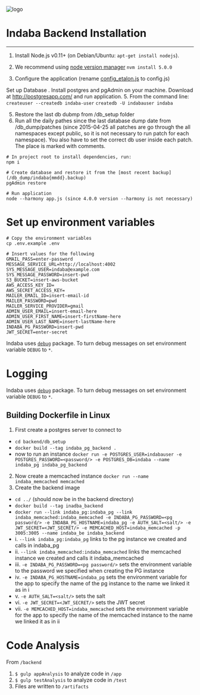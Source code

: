 ![logo](../images/Indaba_logo.png)

# Indaba Backend Installation
------------
1. Install Node.js v0.11+ (on Debian/Ubuntu: ```apt-get install nodejs```). 
2. We recommend using [node version manager](https://github.com/creationix/nvm) ```nvm install 5.0.0```

4. Configure the application (rename [config_etalon.js](config_etalon.js) to config.js)

Set up Database
. Install postgres and pgAdmin on your machine.  Download at http://postgresapp.com/ and run application.
5. From the command line: 
```createuser --createdb indaba-user``` 
```createdb -U indabauser indaba```

5. Restore the last db dubmp from /db_setup folder
6. Run all the daily pathes since the last database dump date from /db_dump/patches (since 2015-04-25 all patches are go through the all namespaces except public, so it is not necessary to run patch for each namespace). You also have to set the correct db user inside each patch. The place is marked with comments.














```
# In project root to install dependencies, run:
npm i 

# Create database and restore it from the [most recent backup](/db_dump/indaba{mmdd}.backup)
pgAdmin restore

# Run application 
node --harmony app.js (since 4.0.0 version --harmony is not necessary)
```


# Set up environment variables
```
# Copy the environment variables 
cp .env.example .env

# Insert values for the following 
GMAIL_PASS=enter-password
MESSAGE_SERVICE_URL=http://localhost:4002
SYS_MESSAGE_USER=indaba@example.com
SYS_MESSAGE_PASSWORD=insert-pwd
S3_BUCKET=insert-aws-bucket
AWS_ACCESS_KEY_ID=
AWS_SECRET_ACCESS_KEY=
MAILER_EMAIL_ID=insert-email-id
MAILER_PASSWORD=pwd
MAILER_SERVICE_PROVIDER=gmail
ADMIN_USER_EMAIL=insert-email-here
ADMIN_USER_FIRST_NAME=insert-firstName-here
ADMIN_USER_LAST_NAME=insert-lastName-here
INDABA_PG_PASSWORD=insert-pwd
JWT_SECRET=enter-secret
```


Indaba uses [`debug`](https://github.com/visionmedia/debug) package. To turn debug messages on set environment variable `DEBUG` to `*`.


# Logging

Indaba uses [`debug`](https://github.com/visionmedia/debug) package. To turn debug messages on set environment variable `DEBUG` to `*`.

## Building Dockerfile in Linux
1. First create a postgres server to connect to
- `cd backend/db_setup`
- `docker build --tag indaba_pg_backend .`
-  now to run an instance `docker run -e POSTGRES_USER=indabauser -e POSTGRES_PASSWORD=<password/> -e POSTGRES_DB=indaba --name indaba_pg indaba_pg_backend`
2. Now create a memcached instance `docker run --name indaba_memcached memcached`
3. Create the backend image
- `cd ../` (should now be in the backend directory)
- `docker build --tag inadba_backend`
- `docker run --link indaba_pg:indaba_pg --link indaba_memcached:indaba_memcached -e INDABA_PG_PASSWORD=<pg password/> -e INDABA_PG_HOSTNAME=indaba_pg -e AUTH_SALT=<salt/> -e JWT_SECRET=<JWT_SECRET/> -e MEMCACHED_HOST=indaba_memcached -p 3005:3005 --name indaba_be indaba_backend`
- i. `--link indaba_pg:indaba_pg` links to the pg instance we created and calls in indaba_pg
- ii. `--link indaba_memcached:indaba_memcached` links the memcached instance we created and calls it indaba_memcached
- iii. `-e INDABA_PG_PASSWORD=<pg password/>` sets the environment variable to the password we specified when creating the PG instance
- iv. `-e INDABA_PG_HOSTNAME=indaba_pg` sets the environment variable for the app to specify the name of the pg instance to the name we linked it as in i
- v. `-e AUTH_SALT=<salt/>` sets the salt
- vi. `-e JWT_SECRET=<JWT_SECRET/>` sets the JWT secret
- vii. `-e MEMCACHED_HOST=indaba_memcached` sets the environment variable for the app to specify the name of the memcached instance to the name we linked it as in ii

# Code Analysis
From `/backend`
1. `$ gulp appAnalysis` to analyze code in `/app`
2. `$ gulp testAnalysis` to analyze code in `/test`
3. Files are written to `/artifacts`
